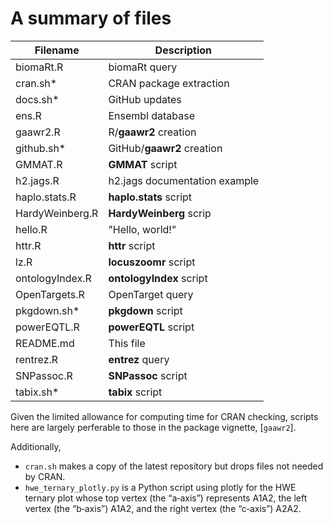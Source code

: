 
# A summary of files

Filename   | Description
-----------|--------------------------------
biomaRt.R  | biomaRt query
cran.sh*   | CRAN package extraction 
docs.sh*   | GitHub updates
ens.R      | Ensembl database
gaawr2.R   | R/**gaawr2** creation
github.sh* | GitHub/**gaawr2** creation
GMMAT.R    | **GMMAT** script
h2.jags.R  | h2.jags documentation example
haplo.stats.R    | **haplo.stats** script
HardyWeinberg.R  | **HardyWeinberg** scrip
hello.R    | "Hello, world!"
httr.R     | **httr** script
lz.R       | **locuszoomr** script
ontologyIndex.R  | **ontologyIndex** script
OpenTargets.R    | OpenTarget query
pkgdown.sh*| **pkgdown** script
powerEQTL.R| **powerEQTL** script
README.md  | This file
rentrez.R  | **entrez** query
SNPassoc.R | **SNPassoc** script
tabix.sh*  | **tabix** script

Given the limited allowance for computing time for CRAN checking, scripts here are largely perferable to those in the package vignette, [`gaawr2`].

Additionally,

- `cran.sh` makes a copy of the latest repository but drops files not needed by CRAN.
- `hwe_ternary_plotly.py` is a Python script using plotly for the HWE ternary plot whose top vertex (the “a‑axis”) represents A1A2, the left vertex (the “b‑axis”) A1A2, and the right vertex (the “c‑axis”) A2A2.
